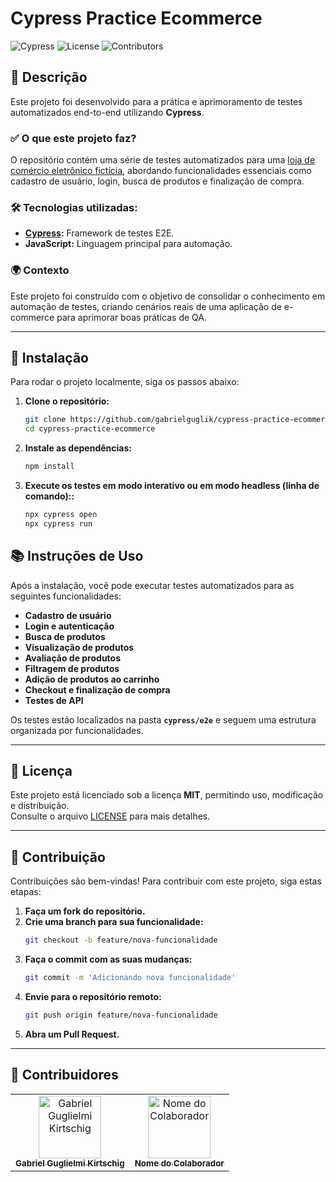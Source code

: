 # Cypress Practice Ecommerce

![Cypress](https://img.shields.io/badge/Cypress-Testing-brightgreen)
![License](https://img.shields.io/github/license/gabrielguglik/cypress-practice-ecommerce)
![Contributors](https://img.shields.io/github/contributors/gabrielguglik/cypress-practice-ecommerce)

## 📄 Descrição

Este projeto foi desenvolvido para a prática e aprimoramento de testes automatizados end-to-end utilizando **Cypress**.  

### ✅ O que este projeto faz?
O repositório contém uma série de testes automatizados para uma [loja de comércio eletrônico fictícia](https://www.automationexercise.com/), abordando funcionalidades essenciais como cadastro de usuário, login, busca de produtos e finalização de compra.  

### 🛠 Tecnologias utilizadas:
- **[Cypress](https://www.cypress.io/):** Framework de testes E2E.
- **JavaScript:** Linguagem principal para automação.

### 🌍 Contexto  
Este projeto foi construído com o objetivo de consolidar o conhecimento em automação de testes, criando cenários reais de uma aplicação de e-commerce para aprimorar boas práticas de QA.

---

## 🚀 Instalação

Para rodar o projeto localmente, siga os passos abaixo:

1. **Clone o repositório:**
   ```bash
   git clone https://github.com/gabrielguglik/cypress-practice-ecommerce.git
   cd cypress-practice-ecommerce
2. **Instale as dependências:**
   ```bash
   npm install
3. **Execute os testes em modo interativo ou em modo headless (linha de comando)::**
   ```bash
   npx cypress open
   npx cypress run

## 📚 Instruções de Uso

Após a instalação, você pode executar testes automatizados para as seguintes funcionalidades:

- **Cadastro de usuário**  
- **Login e autenticação**
- **Busca de produtos**
- **Visualização de produtos**
- **Avaliação de produtos**
- **Filtragem de produtos**
- **Adição de produtos ao carrinho**  
- **Checkout e finalização de compra**
- **Testes de API**

Os testes estão localizados na pasta **`cypress/e2e`** e seguem uma estrutura organizada por funcionalidades.

---

## 📜 Licença

Este projeto está licenciado sob a licença **MIT**, permitindo uso, modificação e distribuição.  
Consulte o arquivo [LICENSE](LICENSE) para mais detalhes.

---

## 🤝 Contribuição

Contribuições são bem-vindas! Para contribuir com este projeto, siga estas etapas:

1. **Faça um fork do repositório.**  
2. **Crie uma branch para sua funcionalidade:**  
   ```bash
   git checkout -b feature/nova-funcionalidade
3. **Faça o commit com as suas mudanças:**  
   ```bash
   git commit -m 'Adicionando nova funcionalidade'
4. **Envie para o repositório remoto:**  
   ```bash
   git push origin feature/nova-funcionalidade
5. **Abra um Pull Request.**

---

## 👥 Contribuidores

<table>
  <tr>
    <td align="center">
      <a href="https://github.com/gabrielguglik">
        <img src="https://avatars.githubusercontent.com/u/107446286?v=4" width="100px;" alt="Gabriel Guglielmi Kirtschig"/>
        <br />
        <sub><b>Gabriel Guglielmi Kirtschig</b></sub>
      </a>
    </td>
    <td align="center">
      <a href="https://github.com/colaborador-placeholder">
        <img src="https://avatars.githubusercontent.com/u/placeholder_id?v=4" width="100px;" alt="Nome do Colaborador"/>
        <br />
        <sub><b>Nome do Colaborador</b></sub>
      </a>
    </td>
  </tr>
</table>
